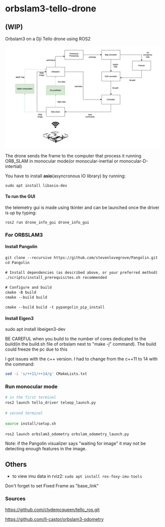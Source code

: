 # orbslam3-tello-drone 

## (WIP)

Orbslam3 on a Dji Tello drone using ROS2 

<p align="center">
  <img src="/docs/nodes_structure_drone.png" width="700">
</p>

The drone sends the frame to the computer that process it running ORB_SLAM in monocular mode(or monocular-inertial or monocular-D-intertial)

You have to install **asio**(asyncronous IO library) by running:

```
sudo apt install libasio-dev
```

#### To run the GUI

the telemetry gui is made using tkinter and can be launched once the driver is up by typing:

```
ros2 run drone_info_gui drone_info_gui
```



### For ORBSLAM3

#### Install Pangolin

```shell
git clone --recursive https://github.com/stevenlovegrove/Pangolin.git
cd Pangolin

# Install dependencies (as described above, or your preferred method)
./scripts/install_prerequisites.sh recommended

# Configure and build
cmake -B build
cmake --build build

cmake --build build -t pypangolin_pip_install

``` 

#### Install Eigen3

sudo apt install libeigen3-dev


BE CAREFUL when you build to the number of cores dedicated to the build(in the build.sh file of orbslam next to "make -j" command). The build could freeze the pc due to this

I got issues with the c++ version. I had to change from the c++11 to 14 with the command: 

```bash
sed -i 's/++11/++14/g' CMakeLists.txt
```

### Run monocular mode

```bash
# in the first terminal
ros2 launch tello_driver teleop_launch.py

# second terminal

source install/setup.sh

ros2 launch orbslam3_odometry orbslam_odometry_launch.py

```

Note: if the Pangolin visualizer says "waiting for image" it may not be detecting enough features in the image.

## Others

- to view imu data in rviz2:
```sudo apt install ros-foxy-imu-tools```

Don't forget to set Fixed Frame as "base_link"

### Sources 

https://github.com/clydemcqueen/tello_ros.git 

https://github.com/Il-castor/orbslam3-odometry

